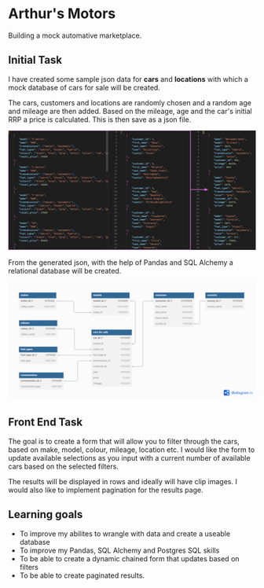 # Arthur's Motors
Building a mock automative marketplace.

## Initial Task
I have created some sample json data for **cars** and **locations** with which a mock database of cars for sale will be created.

The cars, customers and locations are randomly chosen and a random age and mileage are then added. Based on the mileage, age and the car's initial RRP a price is calculated. This is then save as a json file.

![cars for sale json](images/readme/cars_for_sale_json.jpg)

From the generated json, with the help of Pandas and SQL Alchemy a relational database will be created.

![cars for sale entity relationship diagram](images/readme/cars-for-sale-ERD.png)

## Front End Task

The goal is to create a form that will allow you to filter through the cars, based on make, model, colour, mileage, location etc. I would like the form to update available selections as you input with a current number of available cars based on the selected filters.

The results will be displayed in rows and ideally will have clip images. I would also like to implement pagination for the results page.

## Learning goals

- To improve my abilites to wrangle with data and create a useable database
- To improve my Pandas, SQL Alchemy and Postgres SQL skills
- To be able to create a dynamic chained form that updates based on filters
- To be able to create paginated results.
